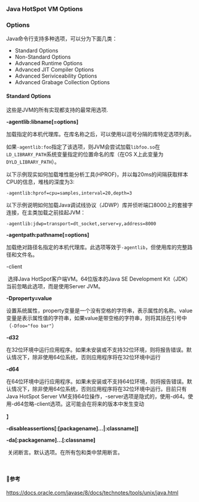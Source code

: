 ### Java HotSpot VM Options

### Options

Java命令行支持多种选项，可以分为下面几类：

- Standard Options
- Non-Standard Options
- Advanced Runtime Options
- Advanced JIT Compiler Options
- Advanced Seriviceability Options
- Advanced Grabage Collection Options



#### Standard Options

这些是JVM的所有实现都支持的最常用选项.

**-agentlib:libname[=options]**

​	加载指定的本机代理库。在库名称之后，可以使用以逗号分隔的库特定选项列表。

​	如果`-agentlib:foo`指定了该选项，则JVM会尝试加载`libfoo.so`在`LD_LIBRARY_PATH`系统变量指定的位置命名的库（在OS X上此变量为`DYLD_LIBRARY_PATH`）。

​	以下示例现实如何加载堆性能分析工具(HPROF)，并以每20ms的间隔获取样本CPU的信息，堆栈的深度为3:

```shell
-agentlib:hprof=cpu=samples,interval=20,depth=3
```

​	以下示例说明如何加载Java调试线协议（JDWP）库并侦听端口8000上的套接字连接，在主类加载之前挂起JVM：

```shell
-agentlib:jdwp=transport=dt_socket,server=y,address=8000
```

**-agentpath:pathname[=options]**

​	加载绝对路径名指定的本机代理库。此选项等效于`-agentlib`，但使用库的完整路径和文件名。

-client

​	选择Java HotSpot客户端VM。64位版本的Java SE Development Kit（JDK）当前忽略此选项，而是使用Server JVM。

**-Dproperty=value**

​	设置系统属性，property变量是一个没有空格的字符串，表示属性的名称。value变量是表示属性值的字符串，如果value是带空格的字符串，则将其括在引号中（`-Dfoo="foo bar"`）

**-d32**

​	在32位环境中运行应用程序。如果未安装或不支持32位环境，则将报告错误。默认情况下，除非使用64位系统，否则应用程序将在32位环境中运行

**-d64**

​	在64位环境中运行应用程序。如果未安装或不支持64位环境，则将报告错误。默认情况下，除非使用64位系统，否则应用程序将在32位环境中运行。目前只有Java HotSpot Server VM支持64位操作，-server选项是隐式的，使用-d64。使用-d64忽略-client选项。这可能会在将来的版本中发生变动

】

**-disableassertions[:[packagename]…|:classname]]**

**-da[:packagename]…[:classname]**

​		关闭断言。默认选项。在所有包和类中禁用断言。

​	



#### 🔗参考

https://docs.oracle.com/javase/8/docs/technotes/tools/unix/java.html